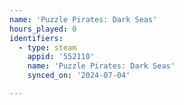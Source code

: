 ```yaml
---
name: 'Puzzle Pirates: Dark Seas'
hours_played: 0
identifiers:
  - type: steam
    appid: '552110'
    name: 'Puzzle Pirates: Dark Seas'
    synced_on: '2024-07-04'

---
```

